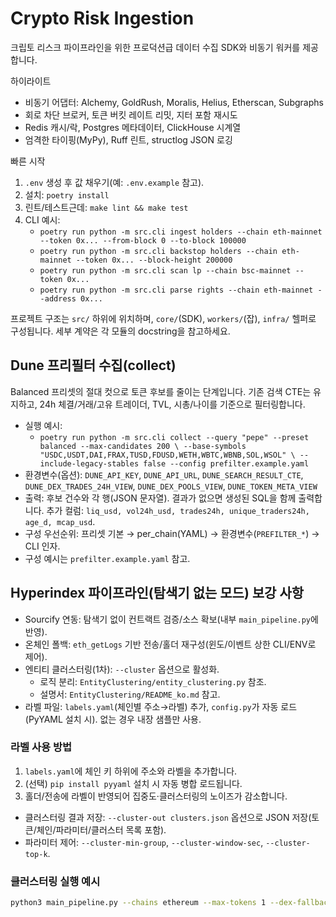 # Crypto Risk Ingestion

크립토 리스크 파이프라인을 위한 프로덕션급 데이터 수집 SDK와 비동기 워커를 제공합니다.

하이라이트
- 비동기 어댑터: Alchemy, GoldRush, Moralis, Helius, Etherscan, Subgraphs
- 회로 차단 브로커, 토큰 버킷 레이트 리밋, 지터 포함 재시도
- Redis 캐시/락, Postgres 메타데이터, ClickHouse 시계열
- 엄격한 타이핑(MyPy), Ruff 린트, structlog JSON 로깅

빠른 시작
1. `.env` 생성 후 값 채우기(예: `.env.example` 참고).
2. 설치: `poetry install`
3. 린트/테스트근데: `make lint && make test`
4. CLI 예시:
   - `poetry run python -m src.cli ingest holders --chain eth-mainnet --token 0x... --from-block 0 --to-block 100000`
   - `poetry run python -m src.cli backstop holders --chain eth-mainnet --token 0x... --block-height 200000`
   - `poetry run python -m src.cli scan lp --chain bsc-mainnet --token 0x...`
   - `poetry run python -m src.cli parse rights --chain eth-mainnet --address 0x...`

프로젝트 구조는 `src/` 하위에 위치하며, `core/`(SDK), `workers/`(잡), `infra/` 헬퍼로 구성됩니다. 세부 계약은 각 모듈의 docstring을 참고하세요.

## Dune 프리필터 수집(collect)
Balanced 프리셋의 절대 컷으로 토큰 후보를 줄이는 단계입니다. 기존 검색 CTE는 유지하고, 24h 체결/거래/고유 트레이더, TVL, 시총/나이를 기준으로 필터링합니다.

- 실행 예시:
  - `poetry run python -m src.cli collect --query "pepe" --preset balanced --max-candidates 200 \
     --base-symbols "USDC,USDT,DAI,FRAX,TUSD,FDUSD,WETH,WBTC,WBNB,SOL,WSOL" \
     --include-legacy-stables false --config prefilter.example.yaml`
- 환경변수(옵션): `DUNE_API_KEY`, `DUNE_API_URL`, `DUNE_SEARCH_RESULT_CTE`, `DUNE_DEX_TRADES_24H_VIEW`, `DUNE_DEX_POOLS_VIEW`, `DUNE_TOKEN_META_VIEW`
- 출력: 후보 건수와 각 행(JSON 문자열). 결과가 없으면 생성된 SQL을 함께 출력합니다. 추가 컬럼: `liq_usd, vol24h_usd, trades24h, unique_traders24h, age_d, mcap_usd`.
- 구성 우선순위: 프리셋 기본 → per_chain(YAML) → 환경변수(`PREFILTER_*`) → CLI 인자.
- 구성 예시는 `prefilter.example.yaml` 참고.


## Hyperindex 파이프라인(탐색기 없는 모드) 보강 사항
- Sourcify 연동: 탐색기 없이 컨트랙트 검증/소스 확보(내부 `main_pipeline.py`에 반영).
- 온체인 폴백: `eth_getLogs` 기반 전송/홀더 재구성(윈도/이벤트 상한 CLI/ENV로 제어).
- 엔티티 클러스터링(1차): `--cluster` 옵션으로 활성화.
  - 로직 분리: `EntityClustering/entity_clustering.py` 참조.
  - 설명서: `EntityClustering/README_ko.md` 참고.
- 라벨 파일: `labels.yaml`(체인별 주소→라벨) 추가, `config.py`가 자동 로드(PyYAML 설치 시). 없는 경우 내장 샘플만 사용.

### 라벨 사용 방법
1) `labels.yaml`에 체인 키 하위에 주소와 라벨을 추가합니다.
2) (선택) `pip install pyyaml` 설치 시 자동 병합 로드됩니다.
3) 홀더/전송에 라벨이 반영되어 집중도·클러스터링의 노이즈가 감소합니다.


- 클러스터링 결과 저장: `--cluster-out clusters.json` 옵션으로 JSON 저장(토큰/체인/파라미터/클러스터 목록 포함).
- 파라미터 제어: `--cluster-min-group`, `--cluster-window-sec`, `--cluster-top-k`.

### 클러스터링 실행 예시
```bash
python3 main_pipeline.py --chains ethereum --max-tokens 1 --dex-fallback-only \n  --cluster --log-window-blocks 20000 --log-max-events 400
```
